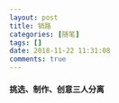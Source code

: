 ```yaml
---
layout: post
title: 销路
categories: [随笔]
tags: []
date: 2018-11-22 11:31:08
comments: true
---
```


#### 挑选、制作、创意三人分离


